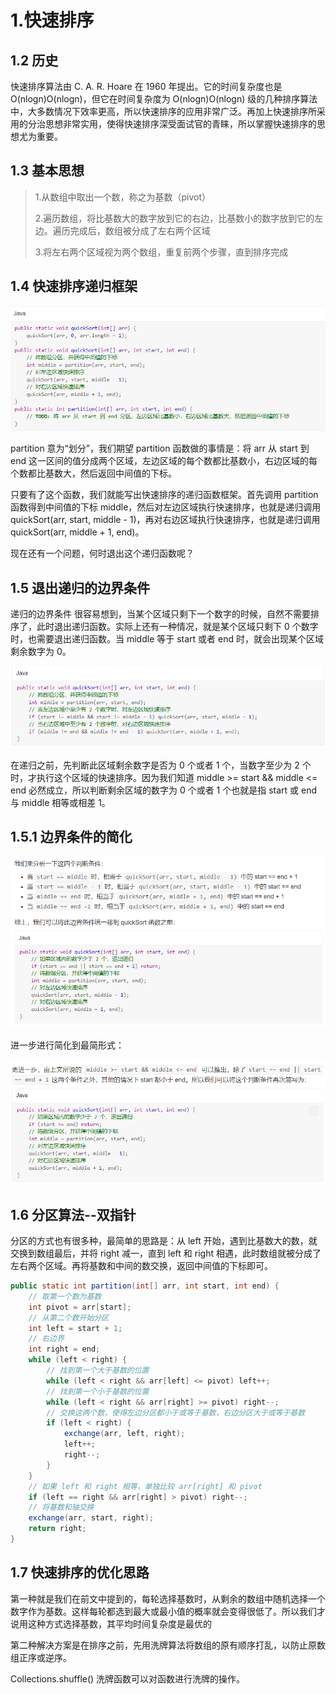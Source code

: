 # 1.快速排序

## 1.2 历史

快速排序算法由 C. A. R. Hoare 在 1960 年提出。它的时间复杂度也是 O(nlogn)O(nlogn)，但它在时间复杂度为 O(nlogn)O(nlogn) 级的几种排序算法中，大多数情况下效率更高，所以快速排序的应用非常广泛。再加上快速排序所采用的分治思想非常实用，使得快速排序深受面试官的青睐，所以掌握快速排序的思想尤为重要。

## 1.3 基本思想

> 1.从数组中取出一个数，称之为基数（pivot）
>
> 2.遍历数组，将比基数大的数字放到它的右边，比基数小的数字放到它的左边。遍历完成后，数组被分成了左右两个区域
>
> 3.将左右两个区域视为两个数组，重复前两个步骤，直到排序完成

## 1.4 快速排序递归框架

![image-20210220152235548](./image-20210220152235548.png)

partition 意为“划分”，我们期望 partition 函数做的事情是：将 arr 从 start 到 end 这一区间的值分成两个区域，左边区域的每个数都比基数小，右边区域的每个数都比基数大，然后返回中间值的下标。

只要有了这个函数，我们就能写出快速排序的递归函数框架。首先调用 partition 函数得到中间值的下标 middle，然后对左边区域执行快速排序，也就是递归调用 quickSort(arr, start, middle - 1)，再对右边区域执行快速排序，也就是递归调用 quickSort(arr, middle + 1, end)。

现在还有一个问题，何时退出这个递归函数呢？

## 1.5 退出递归的边界条件

递归的边界条件
很容易想到，当某个区域只剩下一个数字的时候，自然不需要排序了，此时退出递归函数。实际上还有一种情况，就是某个区域只剩下 0 个数字时，也需要退出递归函数。当 middle 等于 start 或者 end 时，就会出现某个区域剩余数字为 0。

![image-20210220152418984](./image-20210220152418984.png)

在递归之前，先判断此区域剩余数字是否为 0 个或者 1 个，当数字至少为 2 个时，才执行这个区域的快速排序。因为我们知道 middle >= start && middle <= end 必然成立，所以判断剩余区域的数字为 0 个或者 1 个也就是指 start 或 end 与 middle 相等或相差 1。

## 1.5.1 边界条件的简化

![image-20210220152702072](./image-20210220152702072.png)

进一步进行简化到最简形式：

![image-20210220152736218](./image-20210220152736218.png)

## 1.6 分区算法--双指针

分区的方式也有很多种，最简单的思路是：从 left 开始，遇到比基数大的数，就交换到数组最后，并将 right 减一，直到 left 和 right 相遇，此时数组就被分成了左右两个区域。再将基数和中间的数交换，返回中间值的下标即可。

```java
public static int partition(int[] arr, int start, int end) {
    // 取第一个数为基数
    int pivot = arr[start];
    // 从第二个数开始分区
    int left = start + 1;
    // 右边界
    int right = end;
    while (left < right) {
        // 找到第一个大于基数的位置
        while (left < right && arr[left] <= pivot) left++;
        // 找到第一个小于基数的位置
        while (left < right && arr[right] >= pivot) right--;
        // 交换这两个数，使得左边分区都小于或等于基数，右边分区大于或等于基数
        if (left < right) {
            exchange(arr, left, right);
            left++;
            right--;
        }
    }
    // 如果 left 和 right 相等，单独比较 arr[right] 和 pivot
    if (left == right && arr[right] > pivot) right--;
    // 将基数和轴交换
    exchange(arr, start, right);
    return right;
}

```

## 1.7 快速排序的优化思路

第一种就是我们在前文中提到的，每轮选择基数时，从剩余的数组中随机选择一个数字作为基数。这样每轮都选到最大或最小值的概率就会变得很低了。所以我们才说用这种方式选择基数，其平均时间复杂度是最优的

第二种解决方案是在排序之前，先用洗牌算法将数组的原有顺序打乱，以防止原数组正序或逆序。

Collections.shuffle() 洗牌函数可以对函数进行洗牌的操作。

